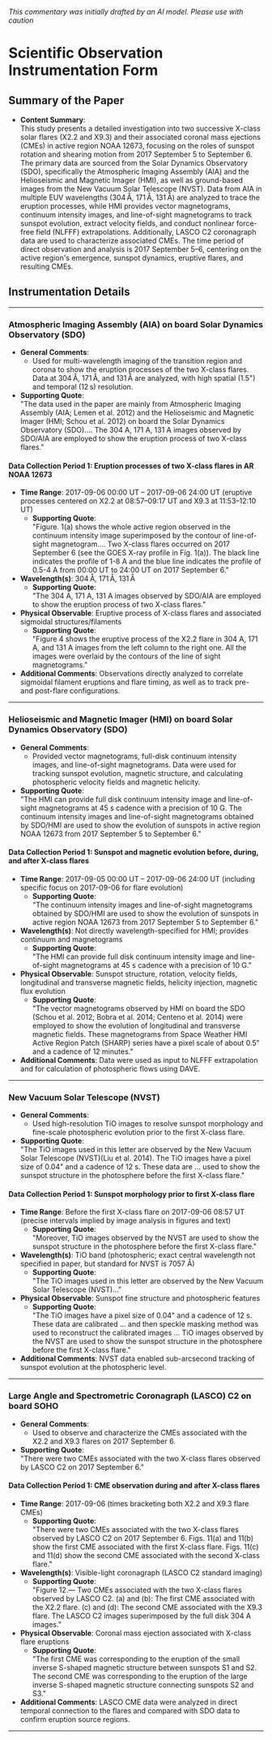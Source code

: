 _This commentary was initially drafted by an AI model. Please use with caution_

# Scientific Observation Instrumentation Form

## Summary of the Paper
- **Content Summary**:  
  This study presents a detailed investigation into two successive X-class solar flares (X2.2 and X9.3) and their associated coronal mass ejections (CMEs) in active region NOAA 12673, focusing on the roles of sunspot rotation and shearing motion from 2017 September 5 to September 6. The primary data are sourced from the Solar Dynamics Observatory (SDO), specifically the Atmospheric Imaging Assembly (AIA) and the Helioseismic and Magnetic Imager (HMI), as well as ground-based images from the New Vacuum Solar Telescope (NVST). Data from AIA in multiple EUV wavelengths (304 Å, 171 Å, 131 Å) are analyzed to trace the eruption processes, while HMI provides vector magnetograms, continuum intensity images, and line-of-sight magnetograms to track sunspot evolution, extract velocity fields, and conduct nonlinear force-free field (NLFFF) extrapolations. Additionally, LASCO C2 coronagraph data are used to characterize associated CMEs. The time period of direct observation and analysis is 2017 September 5–6, centering on the active region's emergence, sunspot dynamics, eruptive flares, and resulting CMEs.

## Instrumentation Details

---

### Atmospheric Imaging Assembly (AIA) on board Solar Dynamics Observatory (SDO)
- **General Comments**:
  - Used for multi-wavelength imaging of the transition region and corona to show the eruption processes of the two X-class flares. Data at 304 Å, 171 Å, and 131 Å are analyzed, with high spatial (1.5") and temporal (12 s) resolution.
- **Supporting Quote**:  
  "The data used in the paper are mainly from Atmospheric Imaging Assembly (AIA; Lemen et al. 2012) and the Helioseismic and Magnetic Imager (HMI; Schou et al. 2012) on board the Solar Dynamics Observatory (SDO).... The 304 A, 171 A, 131 A images observed by SDO/AIA are employed to show the eruption process of two X-class flares."

#### Data Collection Period 1: Eruption processes of two X-class flares in AR NOAA 12673
- **Time Range**: 2017-09-06 00:00 UT – 2017-09-06 24:00 UT (eruptive processes centered on X2.2 at 08:57–09:17 UT and X9.3 at 11:53–12:10 UT)
  - **Supporting Quote**:  
    "Figure. 1(a) shows the whole active region observed in the continuum intensity image superimposed by the contour of line-of-sight magnetogram.... Two X-class flares occurred on 2017 September 6 (see the GOES X-ray profile in Fig. 1(a)). The black line indicates the profile of 1-8 A and the blue line indicates the profile of 0.5-4 A from 00:00 UT to 24:00 UT on 2017 September 6."
- **Wavelength(s)**: 304 Å, 171 Å, 131 Å
  - **Supporting Quote**:  
    "The 304 A, 171 A, 131 A images observed by SDO/AIA are employed to show the eruption process of two X-class flares."
- **Physical Observable**: Eruptive process of X-class flares and associated sigmoidal structures/filaments
  - **Supporting Quote**:  
    "Figure 4 shows the eruptive process of the X2.2 flare in 304 A, 171 A, and 131 A images from the left column to the right one. All the images were overlaid by the contours of the line of sight magnetograms."
- **Additional Comments**: Observations directly analyzed to correlate sigmoidal filament eruptions and flare timing, as well as to track pre- and post-flare configurations.

---

### Helioseismic and Magnetic Imager (HMI) on board Solar Dynamics Observatory (SDO)
- **General Comments**:
  - Provided vector magnetograms, full-disk continuum intensity images, and line-of-sight magnetograms. Data were used for tracking sunspot evolution, magnetic structure, and calculating photospheric velocity fields and magnetic helicity.
- **Supporting Quote**:  
  "The HMI can provide full disk continuum intensity image and line-of-sight magnetograms at 45 s cadence with a precision of 10 G. The continuum intensity images and line-of-sight magnetograms obtained by SDO/HMI are used to show the evolution of sunspots in active region NOAA 12673 from 2017 September 5 to September 6."

#### Data Collection Period 1: Sunspot and magnetic evolution before, during, and after X-class flares
- **Time Range**: 2017-09-05 00:00 UT – 2017-09-06 24:00 UT (including specific focus on 2017-09-06 for flare evolution)
  - **Supporting Quote**:  
    "The continuum intensity images and line-of-sight magnetograms obtained by SDO/HMI are used to show the evolution of sunspots in active region NOAA 12673 from 2017 September 5 to September 6."
- **Wavelength(s)**: Not directly wavelength-specified for HMI; provides continuum and magnetograms
  - **Supporting Quote**:  
    "The HMI can provide full disk continuum intensity image and line-of-sight magnetograms at 45 s cadence with a precision of 10 G."
- **Physical Observable**: Sunspot structure, rotation, velocity fields, longitudinal and transverse magnetic fields, helicity injection, magnetic flux evolution
  - **Supporting Quote**:  
    "The vector magnetograms observed by HMI on board the SDO (Schou et al. 2012; Bobra et al. 2014; Centeno et al. 2014) were employed to show the evolution of longitudinal and transverse magnetic fields. These magnetograms from Space Weather HMI Active Region Patch (SHARP) series have a pixel scale of about 0.5" and a cadence of 12 minutes."
- **Additional Comments**: Data were used as input to NLFFF extrapolation and for calculation of photospheric flows using DAVE.

---

### New Vacuum Solar Telescope (NVST)
- **General Comments**:
  - Used high-resolution TiO images to resolve sunspot morphology and fine-scale photospheric evolution prior to the first X-class flare.
- **Supporting Quote**:  
  "The TiO images used in this letter are observed by the New Vacuum Solar Telescope (NVST)(Liu et al. 2014). The TiO images have a pixel size of 0.04" and a cadence of 12 s. These data are ... used to show the sunspot structure in the photosphere before the first X-class flare."

#### Data Collection Period 1: Sunspot morphology prior to first X-class flare
- **Time Range**: Before the first X-class flare on 2017-09-06 08:57 UT (precise intervals implied by image analysis in figures and text)
  - **Supporting Quote**:  
    "Moreover, TiO images observed by the NVST are used to show the sunspot structure in the photosphere before the first X-class flare."
- **Wavelength(s)**: TiO band (photospheric; exact central wavelength not specified in paper, but standard for NVST is 7057 Å)
  - **Supporting Quote**:  
    "The TiO images used in this letter are observed by the New Vacuum Solar Telescope (NVST)..."
- **Physical Observable**: Sunspot fine structure and photospheric features
  - **Supporting Quote**:  
    "The TiO images have a pixel size of 0.04" and a cadence of 12 s. These data are calibrated ... and then speckle masking method was used to reconstruct the calibrated images ... TiO images observed by the NVST are used to show the sunspot structure in the photosphere before the first X-class flare."
- **Additional Comments**: NVST data enabled sub-arcsecond tracking of sunspot evolution at the photospheric level.

---

### Large Angle and Spectrometric Coronagraph (LASCO) C2 on board SOHO
- **General Comments**:
  - Used to observe and characterize the CMEs associated with the X2.2 and X9.3 flares on 2017 September 6.
- **Supporting Quote**:  
  "There were two CMEs associated with the two X-class flares observed by LASCO C2 on 2017 September 6."

#### Data Collection Period 1: CME observation during and after X-class flares
- **Time Range**: 2017-09-06 (times bracketing both X2.2 and X9.3 flare CMEs)
  - **Supporting Quote**:  
    "There were two CMEs associated with the two X-class flares observed by LASCO C2 on 2017 September 6. Figs. 11(a) and 11(b) show the first CME associated with the first X-class flare. Figs. 11(c) and 11(d) show the second CME associated with the second X-class flare."
- **Wavelength(s)**: Visible-light coronagraph (LASCO C2 standard imaging)
  - **Supporting Quote**:  
    "Figure 12.— Two CMEs associated with the two X-class flares observed by LASCO C2. (a) and (b): The first CME associated with the X2.2 flare. (c) and (d): The second CME associated with the X9.3 flare. The LASCO C2 images superimposed by the full disk 304 A images."
- **Physical Observable**: Coronal mass ejection associated with X-class flare eruptions
  - **Supporting Quote**:  
    "The first CME was corresponding to the eruption of the small inverse S-shaped magnetic structure between sunspots S1 and S2. The second CME was corresponding to the eruption of the large inverse S-shaped magnetic structure connecting sunspots S2 and S3."
- **Additional Comments**: LASCO CME data were analyzed in direct temporal connection to the flares and compared with SDO data to confirm eruption source regions.

---
